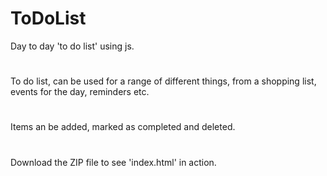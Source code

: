 # ToDoList
Day to day 'to do list' using js.
#
To do list, can be used for a range of different things, from a shopping list,
events for the day, reminders etc.
#
Items an be added, marked as completed and deleted.
#
Download the ZIP file to see 'index.html' in action.
